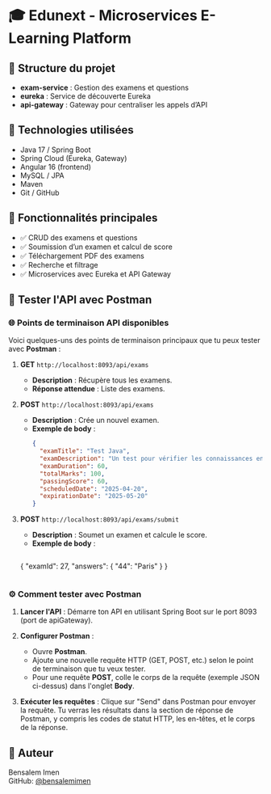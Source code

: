 # 🎓 Edunext - Microservices E-Learning Platform

## 📁 Structure du projet

- **exam-service** : Gestion des examens et questions
- **eureka** : Service de découverte Eureka
- **api-gateway** : Gateway pour centraliser les appels d’API

## 🚀 Technologies utilisées

- Java 17 / Spring Boot
- Spring Cloud (Eureka, Gateway)
- Angular 16 (frontend)
- MySQL / JPA
- Maven
- Git / GitHub

## 🧪 Fonctionnalités principales

- ✅ CRUD des examens et questions
- ✅ Soumission d’un examen et calcul de score
- ✅ Téléchargement PDF des examens
- ✅ Recherche et filtrage
- ✅ Microservices avec Eureka et API Gateway

## 📖 Tester l'API avec Postman

### 🌐 Points de terminaison API disponibles

Voici quelques-uns des points de terminaison principaux que tu peux tester avec **Postman** :

1. **GET** `http://localhost:8093/api/exams`
   - **Description** : Récupère tous les examens.
   - **Réponse attendue** : Liste des examens.

2. **POST** `http://localhost:8093/api/exams`
   - **Description** : Crée un nouvel examen.
   - **Exemple de body** :
     ```json
     {
       "examTitle": "Test Java",
       "examDescription": "Un test pour vérifier les connaissances en Java",
       "examDuration": 60,
       "totalMarks": 100,
       "passingScore": 60,
       "scheduledDate": "2025-04-20",
       "expirationDate": "2025-05-20"
     }
     ```

3. **POST** `http://localhost:8093/api/exams/submit`
   - **Description** : Soumet un examen et calcule le score.
   - **Exemple de body** :
     ```json
    {
  "examId": 27,
  "answers": {
    "44": "Paris"
  }
}

     ```

### ⚙️ Comment tester avec Postman

1. **Lancer l'API** : Démarre ton API en utilisant Spring Boot sur le port 8093 (port de apiGateway).
   
2. **Configurer Postman** :
   - Ouvre **Postman**.
   - Ajoute une nouvelle requête HTTP (GET, POST, etc.) selon le point de terminaison que tu veux tester.
   - Pour une requête **POST**, colle le corps de la requête (exemple JSON ci-dessus) dans l'onglet **Body**.
   
3. **Exécuter les requêtes** : Clique sur "Send" dans Postman pour envoyer la requête. Tu verras les résultats dans la section de réponse de Postman, y compris les codes de statut HTTP, les en-têtes, et le corps de la réponse.

## 📝 Auteur

Bensalem Imen  
GitHub: [@bensalemimen](https://github.com/bensalemimen)

